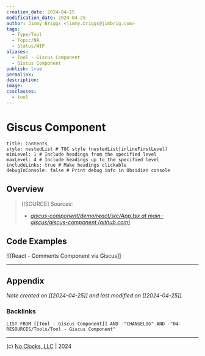 ```yaml
---
creation_date: 2024-04-25
modification_date: 2024-04-25
author: Jimmy Briggs <jimmy.briggs@jimbrig.com>
tags:
  - Type/Tool
  - Topic/NA
  - Status/WIP
aliases:
  - Tool - Giscus Component
  - Giscus Component
publish: true
permalink:
description:
image:
cssclasses:
  - tool
---
```



# Giscus Component

```table-of-contents
title: Contents 
style: nestedList # TOC style (nestedList|inlineFirstLevel)
minLevel: 1 # Include headings from the specified level
maxLevel: 4 # Include headings up to the specified level
includeLinks: true # Make headings clickable
debugInConsole: false # Print debug info in Obsidian console
```

## Overview

> [!SOURCE] Sources:
> - *[giscus-component/demo/react/src/App.tsx at main · giscus/giscus-component (github.com)](https://github.com/giscus/giscus-component/blob/main/demo/react/src/App.tsx)*


## Code Examples

![[React - Comments Component via Giscus]]

***

## Appendix

*Note created on [[2024-04-25]] and last modified on [[2024-04-25]].*

### Backlinks

```dataview
LIST FROM [[Tool - Giscus Component]] AND -"CHANGELOG" AND -"04-RESOURCES/Tools/Tool - Giscus Component"
```

***

(c) [No Clocks, LLC](https://github.com/noclocks) | 2024